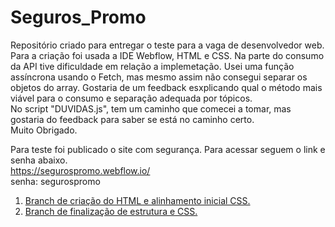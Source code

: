 # Seguros_Promo

Repositório criado para entregar o teste para a vaga de desenvolvedor web.
Para a criação foi usada a IDE Webflow, HTML e CSS.
Na parte do consumo da API tive dificuldade em relação a implemetação. Usei uma função assíncrona usando o Fetch, mas mesmo assim não consegui separar os objetos do array.
Gostaria de um feedback esxplicando qual o método mais viável para o consumo e separação adequada por tópicos.<br>
No script "DUVIDAS.js", tem um caminho que comecei a tomar, mas gostaria do feedback para saber se está no caminho certo.<br>
Muito Obrigado.<br>

Para teste foi publicado o site com segurança. Para acessar seguem o link e senha abaixo.<br>
https://segurospromo.webflow.io/<br>
senha: segurospromo<br>

1. [Branch de criação do HTML e alinhamento inicial CSS.](https://github.com/dixel9/Seguros_Promo/tree/release/cria%C3%A7%C3%A3o_do_HTML_e_alinhamento_inicial_CSS)
2. [Branch de finalização de estrutura e CSS.](https://github.com/dixel9/Seguros_Promo/tree/release/final_css)

